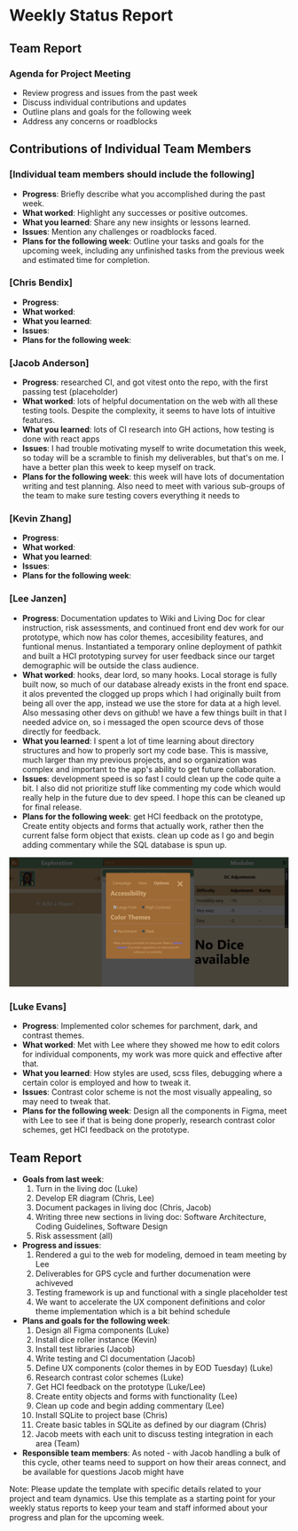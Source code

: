 # Weekly Status Report

## Team Report

### Agenda for Project Meeting

- Review progress and issues from the past week
- Discuss individual contributions and updates
- Outline plans and goals for the following week
- Address any concerns or roadblocks

## Contributions of Individual Team Members

### [Individual team members should include the following]

- **Progress**: Briefly describe what you accomplished during the past week.
- **What worked**: Highlight any successes or positive outcomes.
- **What you learned**: Share any new insights or lessons learned.
- **Issues**: Mention any challenges or roadblocks faced.
- **Plans for the following week**: Outline your tasks and goals for the upcoming week, including any unfinished tasks from the previous week and estimated time for completion.

### [Chris Bendix]

- **Progress**: 
- **What worked**:
- **What you learned**:
- **Issues**:
- **Plans for the following week**:

### [Jacob Anderson]

- **Progress**: researched CI, and got vitest onto the repo, with the first passing test (placeholder)
- **What worked**: lots of helpful documentation on the web with all these testing tools. Despite the complexity, it seems to have lots of intuitive features.
- **What you learned**: lots of CI research into GH actions, how testing is done with react apps
- **Issues**: I had trouble motivating myself to write documetation this week, so today will be a scramble to finish my deliverables, but that's on me. I have a better plan this week to keep myself on track.
- **Plans for the following week**: this week will have lots of documentation writing and test planning. Also need to meet with various sub-groups of the team to make sure testing covers everything it needs to

### [Kevin Zhang]

- **Progress**:
- **What worked**:
- **What you learned**:
- **Issues**:
- **Plans for the following week**:

### [Lee Janzen]

- **Progress**: Documentation updates to Wiki and Living Doc for clear instruction, risk assessments, and continued front end dev work for our prototype, which now has color themes, accesibility features, and funtional menus. Instantiated a temporary online deployment of pathkit and built a HCI prototyping survey for user feedback since our target demographic will be outside the class audience.
- **What worked**: hooks, dear lord, so many hooks. Local storage is fully built now, so much of our database already exists in the front end space. it alos prevented the clogged up props which I had originally built from being all over the app, instead we use the store for data at a high level. Also messasing other devs on github! we have a few things built in that I needed advice on, so i messaged the open scource devs of those directly for feedback.
- **What you learned**: I spent a lot of time learning about directory structures and how to properly sort my code base. This is massive, much larger than my previous projects, and so organization was complex and important to the app's ability to get future collaboration.
- **Issues**: development speed is so fast I could clean up the code quite a bit. I also did not prioritize stuff like commenting my code which would really help in the future due to dev speed. I hope this can be cleaned up for final release.
- **Plans for the following week**: get HCI feedback on the prototype, Create entity objects and forms that actually work, rather then the current false form object that exists. clean up code as I go and begin adding commentary while the SQL database is spun up.

![Screenshot](../assets/pathkitWebSample.png)

### [Luke Evans]

- **Progress**: Implemented color schemes for parchment, dark, and contrast themes.
- **What worked**: Met with Lee where they showed me how to edit colors for individual components, my work was more quick and effective after that.
- **What you learned**: How styles are used, scss files, debugging where a certain color is employed and how to tweak it.
- **Issues**: Contrast color scheme is not the most visually appealing, so may need to tweak that.
- **Plans for the following week**: Design all the components in Figma, meet with Lee to see if that is being done properly, research contrast color schemes, get HCI feedback on the prototype. 

## Team Report

- **Goals from last week**: 
  1. Turn in the living doc (Luke)
  2. Develop ER diagram (Chris, Lee)
  3. Document packages in living doc (Chris, Jacob)
  4. Writing three new sections in living doc: Software Architecture, Coding Guidelines, Software Design
  5. Risk assessment (all)
- **Progress and issues**: 
  1. Rendered a gui to the web for modeling, demoed in team meeting by Lee
  2. Deliverables for GPS cycle and further documenation were achiveved
  3. Testing framework is up and functional with a single placeholder test
  4. We want to accelerate the UX component definitions and color theme implementation which is a bit behind schedule
- **Plans and goals for the following week**:
  1. Design all Figma components (Luke)
  2. Install dice roller instance (Kevin)
  3. Install test libraries (Jacob)
  4. Write testing and CI documentation (Jacob)
  5. Define UX components (color themes in by EOD Tuesday) (Luke)
  6. Research contrast color schemes (Luke)
  7. Get HCI feedback on the prototype (Luke/Lee)
  8. Create entity objects and forms with functionality (Lee)
  9. Clean up code and begin adding commentary (Lee)
  10. Install SQLite to project base (Chris)
  11. Create basic tables in SQLite as defined by our diagram (Chris)
  12. Jacob meets with each unit to discuss testing integration in each area (Team)
- **Responsible team members**: 
  As noted - with Jacob handling a bulk of this cycle, other teams need to support on how their areas connect, and be available for questions Jacob might have

Note: Please update the template with specific details related to your project and team dynamics. Use this template as a starting point for your weekly status reports to keep your team and staff informed about your progress and plan for the upcoming week.
